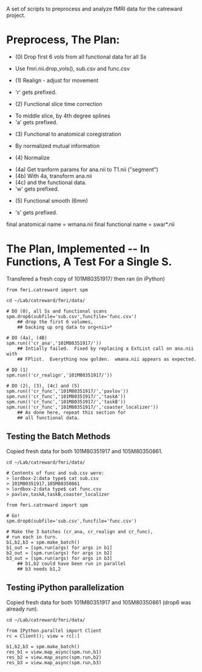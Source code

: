 A set of scripts to preprocess and analyze fMRI data for the catreward project.

# Preprocess, The Plan:

* (0) Drop first 6 vols from all functional data for all Ss
 - Use fmri.nii.drop_vols(), sub.csv and func.csv

* (1) Realign - adjust for movement
 - 'r' gets prefixed.

* (2) Functional slice time correction
 - To middle slice, by 4th degree splines
 - 'a' gets prefixed.

* (3) Functional to anatomical coregistration
 - By normalized mutual information

* (4) Normalize 
 - (4a) Get tranform params for ana.nii to T1.nii ("segment")
 - (4b) With 4a, transform ana.nii
 - (4c) and the functional data.
 -  'w' gets prefixed.

* (5) Functional smooth (6mm)
 - 's' gets prefixed.

final anatomical name = wmana.nii 
final functional name = swar*.nii

# The Plan, Implemented -- In Functions, A Test For a Single S.

Transfered a fresh copy of 101M80351917/ then ran (in iPython)

	from fmri.catreward import spm

	cd ~/Lab/catreward/fmri/data/

	# DO (0), all Ss and functional scans
	spm.drop6(subfile='sub.csv',funcfile='func.csv')
		## drop the first 6 volumes, 
		## backing up org data to org<nii>*

	# DO (4a), (4B)
	spm.run(('cr_ana','101M80351917/'))
		## Intially failed.  Fixed by replacing a ExtList call on ana.nii with 
		## FPlist.  Everything now golden.  wmana.nii appears as expected.

	# DO (1)
	spm.run(('cr_realign','101M80351917/'))

	# DO (2), (3), (4c) and (5)
	spm.run(('cr_func','101M80351917/','pavlov'))
	spm.run(('cr_func','101M80351917/','taskA'))
	spm.run(('cr_func','101M80351917/','taskB'))
	spm.run(('cr_func','101M80351917/','coaster_localizer'))
		## As done here, repeat this section for
		## all functional data.

## Testing the Batch Methods

Copied fresh data for both 101M80351917 and 105M80350861.

	cd ~/Lab/catreward/fmri/data/

	# Contents of func and sub.csv were:
	> lordbox-2:data type$ cat sub.csv 
	> 101M80351917,105M80350861
	> lordbox-2:data type$ cat func.csv 
	> pavlov,taskA,taskB,coaster_localizer
	
	from fmri.catreward import spm

	# Go!
	spm.drop6(subfile='sub.csv',funcfile='func.csv')

	# Make the 3 batches (cr_ana, cr_realign and cr_func), 
	# run each in turn.
	b1,b2,b3 = spm.make_batch()
	b1_out = [spm.run(args) for args in b1]
	b2_out = [spm.run(args) for args in b2]
	b3_out = [spm.run(args) for args in b3]
		## b1,b2 could have been run in parallel
		## b3 needs b1,2

## Testing iPython parallelization

Copied fresh data for both 101M80351917 and 105M80350861 (drop6 was already run).

	cd ~/Lab/catreward/fmri/data/

	from IPython.parallel import Client
	rc = Client(); view = rc[:]

	b1,b2,b3 = spm.make_batch()
	res_b1 = view.map_async(spm.run,b1)
	res_b2 = view.map_async(spm.run,b2)
	res_b3 = view.map_async(spm.run,b3)

